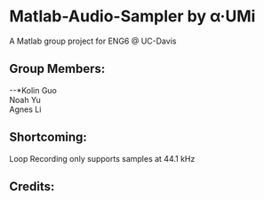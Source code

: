 # Matlab-Audio-Sampler by α·UMi
A Matlab group project for ENG6 @ UC-Davis

## Group Members: 
--*Kolin Guo  
Noah Yu  
Agnes Li  

## Shortcoming:
  Loop Recording only supports samples at 44.1 kHz
  
## Credits:

